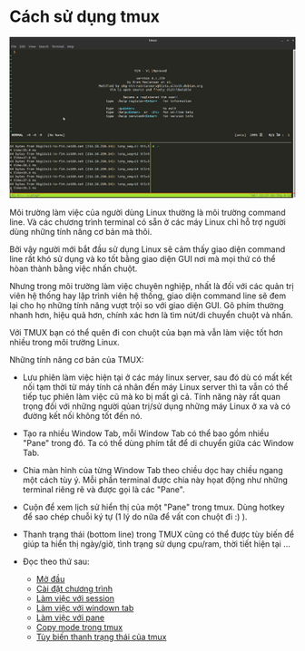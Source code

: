 # Cách sử dụng tmux

![alt tag](https://github.com/kuonvu/su_dung_tmux/blob/master/tmux.png)

Môi trường làm việc của người dùng Linux thường là môi trường command line.
Và các chương trình terminal có sẵn ở các máy Linux chỉ hỗ trợ người dùng những tính năng cơ bản mà thôi.

Bởi vậy người mới bắt đầu sử dụng Linux sẽ cảm thấy giao diện command line rất khó sử dụng và ko
tốt bằng giao diện GUI nơi mà mọi thứ có thể hòan thành bằng việc nhấn chuột.

Nhưng trong môi trường làm việc chuyên nghiệp, nhất là đối với các quản trị viên hệ thống hay lập
trình viên hệ thống, giao diện command line sẽ đem lại cho họ những tính năng vượt trội so với
giao diện GUI.
Gõ phím thường nhanh hơn, hiệu quả hơn, chính xác hơn là tìm nút/di chuyển chuột và nhấn.

Với TMUX bạn có thể quên đi con chuột của bạn mà vẫn làm việc tốt hơn nhiều trong môi trường Linux.

Những tính năng cơ bản của TMUX:

* Lưu phiên làm việc hiện tại ở các máy linux server, sau đó dù có mất kết nối tạm thời từ máy tính
  cá nhân đến máy Linux server thì ta vẫn có thể tiếp tục phiên làm việc cũ mà ko bị mất gì cả.
  Tính năng này rất quan trọng đối với những người qủan trị/sử dụng những máy Linux ở xa và có
  đường kết nối không tốt đến nó.

* Tạo ra nhiều Window Tab, mỗi Window Tab có thể bao gồm nhiều "Pane" trong đó.
  Ta có thể dùng phím tắt để di chuyển giữa các Window Tab.

* Chia màn hình của từng Window Tab theo chiều dọc hay chiều ngang một cách tùy ý.
  Mỗi phần terminal được chia này họat động như những terminal riêng rẽ và được gọi là các "Pane".

* Cuộn để xem lịch sử hiển thị của một "Pane" trong tmux.
  Dùng hotkey để sao chép chuỗi ký tự (1 lý do nữa để vất con chuột đi :) ).

* Thanh trạng thái (bottom line) trong TMUX cũng có thể được tùy biến để giúp ta hiển thị ngày/giờ,
  tình trạng sử dụng cpu/ram, thời tiết hiện tại ... 

* Đọc theo thứ sau:
   + [Mở đầu](https://github.com/kuonvu/su_dung_tmux/blob/master/README.md)
   + [Cài đặt chương trình](https://github.com/kuonvu/su_dung_tmux/blob/master/1_cai_dat_va_bat_dau_su_dung.md)
   + [Làm việc với session](https://github.com/kuonvu/su_dung_tmux/blob/master/2_lam_viec_voi_session.md)
   + [Làm việc với windown tab](https://github.com/kuonvu/su_dung_tmux/blob/master/3_lam_viec_voi_windown_tab.md)
   + [Làm việc với pane](https://github.com/kuonvu/su_dung_tmux/blob/master/4_lam_viec_voi_pane.md)
   + [Copy mode trong tmux](https://github.com/kuonvu/su_dung_tmux/blob/master/5_copy_mode_trong_tmux.md)
   + [Tùy biến thanh trạng thái của tmux](https://github.com/kuonvu/su_dung_tmux/blob/master/6_tuy_bien_thanh_trang_thai_cua_tmux.md)
